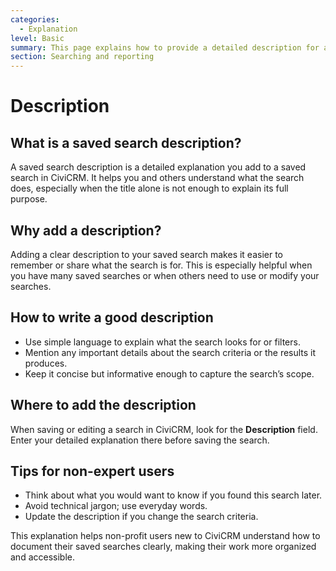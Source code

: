 ```yaml
---
categories:
  - Explanation  
level: Basic  
summary: This page explains how to provide a detailed description for a saved search in CiviCRM, helping users understand the purpose and scope of their saved searches.  
section: Searching and reporting  
---
```


# Description

## What is a saved search description?

A saved search description is a detailed explanation you add to a saved search in CiviCRM. It helps you and others understand what the search does, especially when the title alone is not enough to explain its full purpose.

## Why add a description?

Adding a clear description to your saved search makes it easier to remember or share what the search is for. This is especially helpful when you have many saved searches or when others need to use or modify your searches.

## How to write a good description

- Use simple language to explain what the search looks for or filters.
- Mention any important details about the search criteria or the results it produces.
- Keep it concise but informative enough to capture the search’s scope.

## Where to add the description

When saving or editing a search in CiviCRM, look for the **Description** field. Enter your detailed explanation there before saving the search.

## Tips for non-expert users

- Think about what you would want to know if you found this search later.
- Avoid technical jargon; use everyday words.
- Update the description if you change the search criteria.

This explanation helps non-profit users new to CiviCRM understand how to document their saved searches clearly, making their work more organized and accessible.
